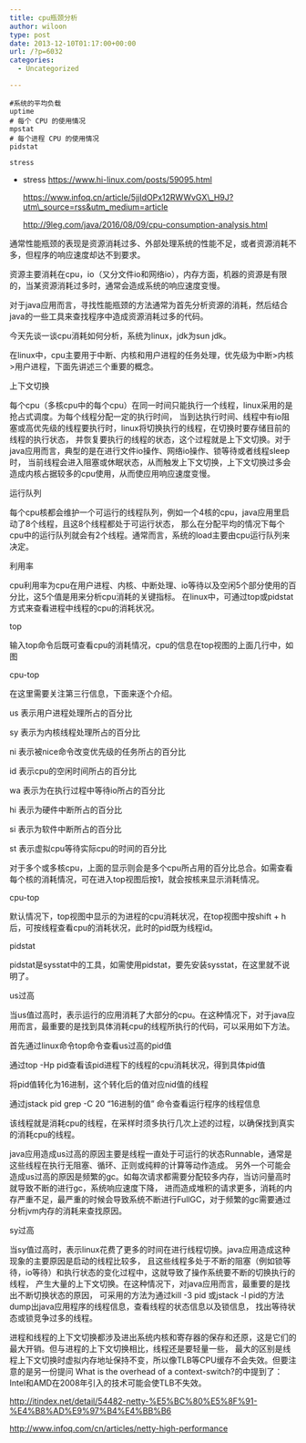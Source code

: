 ```yaml
---
title: cpu瓶颈分析
author: wiloon
type: post
date: 2013-12-10T01:17:00+00:00
url: /?p=6032
categories:
  - Uncategorized

---
```

<pre><code class="language-bash line-numbers">#系统的平均负载
uptime
# 每个 CPU 的使用情况
mpstat
# 每个进程 CPU 的使用情况
pidstat

stress
</code></pre>

  * stress <https://www.hi-linux.com/posts/59095.html>
  
    https://www.infoq.cn/article/5jjIdOPx12RWWvGX\_H9J?utm\_source=rss&utm_medium=article
  
    http://9leg.com/java/2016/08/09/cpu-consumption-analysis.html

通常性能瓶颈的表现是资源消耗过多、外部处理系统的性能不足，或者资源消耗不多，但程序的响应速度却达不到要求。

资源主要消耗在cpu，io（又分文件io和网络io），内存方面，机器的资源是有限的，当某资源消耗过多时，通常会造成系统的响应速度变慢。

对于java应用而言，寻找性能瓶颈的方法通常为首先分析资源的消耗，然后结合java的一些工具来查找程序中造成资源消耗过多的代码。

今天先谈一谈cpu消耗如何分析，系统为linux，jdk为sun jdk。

在linux中，cpu主要用于中断、内核和用户进程的任务处理，优先级为中断>内核>用户进程，下面先讲述三个重要的概念。

上下文切换
  
每个cpu（多核cpu中的每个cpu）在同一时间只能执行一个线程，linux采用的是抢占式调度。为每个线程分配一定的执行时间， 当到达执行时间、线程中有io阻塞或高优先级的线程要执行时，linux将切换执行的线程，在切换时要存储目前的线程的执行状态， 并恢复要执行的线程的状态，这个过程就是上下文切换。对于java应用而言，典型的是在进行文件io操作、网络io操作、锁等待或者线程sleep时， 当前线程会进入阻塞或休眠状态，从而触发上下文切换，上下文切换过多会造成内核占据较多的cpu使用，从而使应用响应速度变慢。

运行队列
  
每个cpu核都会维护一个可运行的线程队列，例如一个4核的cpu，java应用里启动了8个线程，且这8个线程都处于可运行状态， 那么在分配平均的情况下每个cpu中的运行队列就会有2个线程。通常而言，系统的load主要由cpu运行队列来决定。

利用率
  
cpu利用率为cpu在用户进程、内核、中断处理、io等待以及空闲5个部分使用的百分比，这5个值是用来分析cpu消耗的关键指标。 在linux中，可通过top或pidstat方式来查看进程中线程的cpu的消耗状况。

top
  
输入top命令后既可查看cpu的消耗情况，cpu的信息在top视图的上面几行中，如图

cpu-top

在这里需要关注第三行信息，下面来逐个介绍。

us 表示用户进程处理所占的百分比

sy 表示为内核线程处理所占的百分比

ni 表示被nice命令改变优先级的任务所占的百分比

id 表示cpu的空闲时间所占的百分比

wa 表示为在执行过程中等待io所占的百分比

hi 表示为硬件中断所占的百分比

si 表示为软件中断所占的百分比

st 表示虚拟cpu等待实际cpu的时间的百分比

对于多个或多核cpu，上面的显示则会是多个cpu所占用的百分比总合。如需查看每个核的消耗情况，可在进入top视图后按1，就会按核来显示消耗情况。

cpu-top

默认情况下，top视图中显示的为进程的cpu消耗状况，在top视图中按shift + h后，可按线程查看cpu的消耗状况，此时的pid既为线程id。

pidstat
  
pidstat是sysstat中的工具，如需使用pidstat，要先安装sysstat，在这里就不说明了。

us过高
  
当us值过高时，表示运行的应用消耗了大部分的cpu。在这种情况下，对于java应用而言，最重要的是找到具体消耗cpu的线程所执行的代码，可以采用如下方法。

首先通过linux命令top命令查看us过高的pid值

通过top -Hp pid查看该pid进程下的线程的cpu消耗状况，得到具体pid值

将pid值转化为16进制，这个转化后的值对应nid值的线程

通过jstack pid grep -C 20 “16进制的值” 命令查看运行程序的线程信息

该线程就是消耗cpu的线程，在采样时须多执行几次上述的过程，以确保找到真实的消耗cpu的线程。

java应用造成us过高的原因主要是线程一直处于可运行的状态Runnable，通常是这些线程在执行无阻塞、循环、正则或纯粹的计算等动作造成。 另外一个可能会造成us过高的原因是频繁的gc。如每次请求都需要分配较多内存，当访问量高时就导致不断的进行gc，系统响应速度下降， 进而造成堆积的请求更多，消耗的内存严重不足，最严重的时候会导致系统不断进行FullGC，对于频繁的gc需要通过分析jvm内存的消耗来查找原因。

sy过高
  
当sy值过高时，表示linux花费了更多的时间在进行线程切换。java应用造成这种现象的主要原因是启动的线程比较多， 且这些线程多处于不断的阻塞（例如锁等待，io等待）和执行状态的变化过程中，这就导致了操作系统要不断的切换执行的线程， 产生大量的上下文切换。在这种情况下，对java应用而言，最重要的是找出不断切换状态的原因， 可采用的方法为通过kill -3 pid 或jstack -l pid的方法dump出java应用程序的线程信息，查看线程的状态信息以及锁信息， 找出等待状态或锁竞争过多的线程。

进程和线程的上下文切换都涉及进出系统内核和寄存器的保存和还原，这是它们的最大开销。但与进程的上下文切换相比，线程还是要轻量一些， 最大的区别是线程上下文切换时虚拟内存地址保持不变，所以像TLB等CPU缓存不会失效。但要注意的是另一份提问 What is the overhead of a context-switch?的中提到了：Intel和AMD在2008年引入的技术可能会使TLB不失效。
  
http://itindex.net/detail/54482-netty-%E5%BC%80%E5%8F%91-%E4%B8%AD%E9%97%B4%E4%BB%B6
  
http://www.infoq.com/cn/articles/netty-high-performance